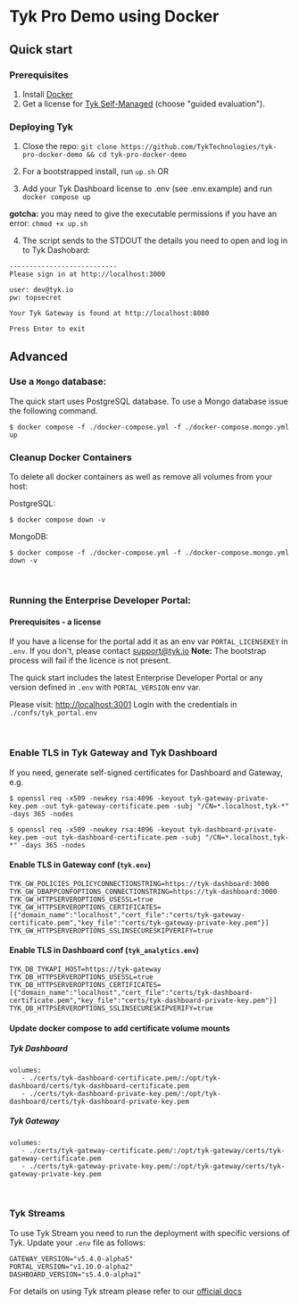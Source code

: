 # Tyk Pro Demo using Docker

## Quick start

### Prerequisites

1. Install [Docker](https://docs.docker.com/get-docker/)
2. Get a license for [Tyk Self-Managed](https://tyk.io/sign-up/) (choose "guided evaluation").


### Deploying Tyk

1. Close the repo: `git clone https://github.com/TykTechnologies/tyk-pro-docker-demo && cd tyk-pro-docker-demo`

2. For a bootstrapped install, run `up.sh`
OR
2. Add your Tyk Dashboard license to .env (see .env.example) and run `docker compose up`

**gotcha:** you may need to give the executable permissions if you have an error:
`chmod +x up.sh`


4. The script sends to the STDOUT the details you need to open and log in to Tyk Dashobard:
```
---------------------------
Please sign in at http://localhost:3000

user: dev@tyk.io
pw: topsecret

Your Tyk Gateway is found at http://localhost:8080

Press Enter to exit
```

## Advanced

### Use a `Mongo` database:

The quick start uses PostgreSQL database. To use a Mongo database issue the
following command.

```
$ docker compose -f ./docker-compose.yml -f ./docker-compose.mongo.yml up
```

### Cleanup Docker Containers

To delete all docker containers as well as remove all volumes from your host:

PostgreSQL:

```
$ docker compose down -v
```

MongoDB:

```
$ docker compose -f ./docker-compose.yml -f ./docker-compose.mongo.yml down -v
```
</br>

### Running the Enterprise Developer Portal:

#### Prerequisites - a license

If you have a license for the portal add it as an env var `PORTAL_LICENSEKEY` in `.env`.
If you don't, please contact support@tyk.io
**Note:** The bootstrap process will fail if the licence is not present.


The quick start includes the latest Enterprise Developer Portal or any version defined in `.env` with `PORTAL_VERSION` env var.

Please visit: [http://localhost:3001](http://localhost:3001)
Login with the credentials in `./confs/tyk_portal.env`

</br>

### Enable TLS in Tyk Gateway and Tyk Dashboard

If you need, generate self-signed certificates for Dashboard and Gateway, e.g.

```
$ openssl req -x509 -newkey rsa:4096 -keyout tyk-gateway-private-key.pem -out tyk-gateway-certificate.pem -subj "/CN=*.localhost,tyk-*" -days 365 -nodes

$ openssl req -x509 -newkey rsa:4096 -keyout tyk-dashboard-private-key.pem -out tyk-dashboard-certificate.pem -subj "/CN=*.localhost,tyk-*" -days 365 -nodes
```

#### Enable TLS in Gateway conf (`tyk.env`)

```env
TYK_GW_POLICIES_POLICYCONNECTIONSTRING=https://tyk-dashboard:3000
TYK_GW_DBAPPCONFOPTIONS_CONNECTIONSTRING=https://tyk-dashboard:3000
TYK_GW_HTTPSERVEROPTIONS_USESSL=true
TYK_GW_HTTPSERVEROPTIONS_CERTIFICATES=[{"domain_name":"localhost","cert_file":"certs/tyk-gateway-certificate.pem","key_file":"certs/tyk-gateway-private-key.pem"}]
TYK_GW_HTTPSERVEROPTIONS_SSLINSECURESKIPVERIFY=true
```

#### Enable TLS in Dashboard conf (`tyk_analytics.env`)

```env
TYK_DB_TYKAPI_HOST=https://tyk-gateway
TYK_DB_HTTPSERVEROPTIONS_USESSL=true
TYK_DB_HTTPSERVEROPTIONS_CERTIFICATES=[{"domain_name":"localhost","cert_file":"certs/tyk-dashboard-certificate.pem","key_file":"certs/tyk-dashboard-private-key.pem"}]
TYK_DB_HTTPSERVEROPTIONS_SSLINSECURESKIPVERIFY=true
```

#### Update docker compose to add certificate volume mounts


##### Tyk Dashboard

```
volumes:
   - ./certs/tyk-dashboard-certificate.pem/:/opt/tyk-dashboard/certs/tyk-dashboard-certificate.pem
   - ./certs/tyk-dashboard-private-key.pem/:/opt/tyk-dashboard/certs/tyk-dashboard-private-key.pem
```

##### Tyk Gateway

```
volumes:
   - ./certs/tyk-gateway-certificate.pem/:/opt/tyk-gateway/certs/tyk-gateway-certificate.pem
   - ./certs/tyk-gateway-private-key.pem/:/opt/tyk-gateway/certs/tyk-gateway-private-key.pem
```

</br>

### Tyk Streams
To use Tyk Stream you need to run the deployment with specific versions of Tyk. Update your `.env` file as follows:
```env
GATEWAY_VERSION="v5.4.0-alpha5"
PORTAL_VERSION="v1.10.0-alpha2"
DASHBOARD_VERSION="s5.4.0-alpha1"
```
For details on using Tyk stream please refer to our [official docs](tyk.io/docs)

